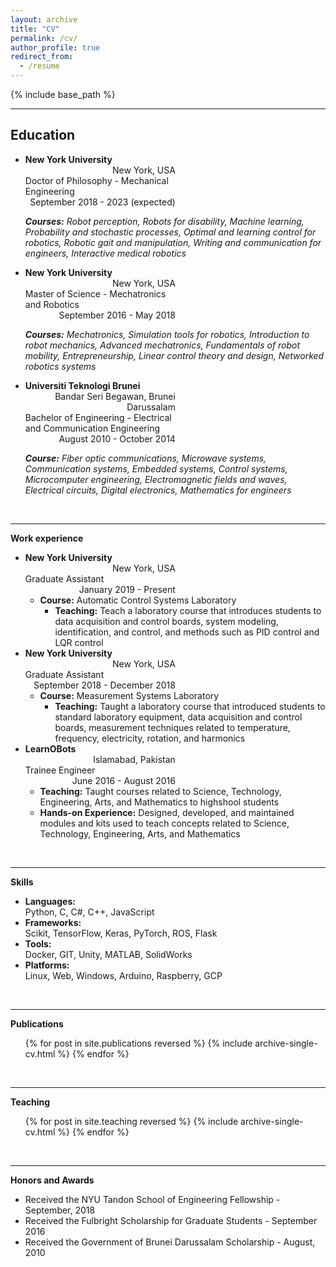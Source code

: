 ```yaml
---
layout: archive
title: "CV"
permalink: /cv/
author_profile: true
redirect_from:
  - /resume
---
```


{% include base_path %}

---
## Education

* <div style="display: inline-block; text-align: left; font-weight: bold; width: 50%;">New York University</div> <div style="display: inline-block; text-align: right; width: 50%;">New York, USA</div>  
  <div style="display: inline-block; text-align: left; width: 50%;">Doctor of Philosophy - Mechanical Engineering</div> <div style="display: inline-block; text-align: right; width: 50%;">September 2018 - 2023 (expected)</div>

  ***Courses:*** *Robot perception, Robots for disability, Machine learning, Probability and stochastic processes, Optimal and learning control for robotics, Robotic gait and manipulation, Writing and communication for engineers, Interactive medical robotics*

* <div style="display: inline-block; text-align: left; font-weight: bold; width: 50%;">New York University</div> <div style="display: inline-block; text-align: right; width: 50%;">New York, USA</div>  
  <div style="display: inline-block; text-align: left; width: 50%;">Master of Science - Mechatronics and Robotics</div> <div style="display: inline-block; text-align: right; width: 50%;">September 2016 - May 2018</div>  

  ***Courses:*** *Mechatronics, Simulation tools for robotics, Introduction to robot mechanics, Advanced mechatronics, Fundamentals of robot mobility, Entrepreneurship, Linear control theory and design, Networked robotics systems*

* <div style="display: inline-block; text-align: left; font-weight: bold; width: 50%;">Universiti Teknologi Brunei</div> <div style="display: inline-block; text-align: right; width: 50%;">Bandar Seri Begawan, Brunei Darussalam</div>  
  <div style="display: inline-block; text-align: left; width: 50%;">Bachelor of Engineering - Electrical and Communication Engineering</div> <div style="display: inline-block; text-align: right; width: 50%;"> August 2010 - October 2014</div>

  ***Course:*** *Fiber optic communications, Microwave systems, Communication systems, Embedded systems, Control systems, Microcomputer engineering, Electromagnetic fields and waves, Electrical circuits, Digital electronics, Mathematics for engineers*

<br>

---
**Work experience**

<!-- * **New York University** | New York, USA   -->
* <div style="display: inline-block; text-align: left; font-weight: bold; width: 50%;">New York University</div> <div style="display: inline-block; text-align: right; width: 50%;">New York, USA</div>  
  <div style="display: inline-block; text-align: left; width: 50%;">Graduate Assistant</div> <div style="display: inline-block; text-align: right; width: 50%;">January 2019 - Present</div>

  * **Course:** Automatic Control Systems Laboratory
    * **Teaching:** Teach a laboratory course that introduces students to data acquisition and control boards, system modeling, identification, and control, and methods such as PID control and LQR control


* <div style="display: inline-block; text-align: left; font-weight: bold; width: 50%;">New York University</div> <div style="display: inline-block; text-align: right; width: 50%;">New York, USA</div>  
  <div style="display: inline-block; text-align: left; width: 50%;">Graduate Assistant</div> <div style="display: inline-block; text-align: right; width: 50%;">September 2018 - December 2018</div>  

  * **Course:** Measurement Systems Laboratory
    * **Teaching:** Taught a laboratory course that introduced students to standard laboratory equipment, data acquisition and control boards, measurement techniques related to temperature, frequency, electricity, rotation, and harmonics


* <div style="display: inline-block; text-align: left; font-weight: bold; width: 50%;">LearnOBots</div> <div style="display: inline-block; text-align: right; width: 50%;">Islamabad, Pakistan</div>  
  <div style="display: inline-block; text-align: left; width: 50%;">Trainee Engineer</div> <div style="display: inline-block; text-align: right; width: 50%;">June 2016 - August 2016</div>  

  * **Teaching:** Taught courses related to Science, Technology, Engineering, Arts, and Mathematics to highshool students
  * **Hands-on Experience:** Designed, developed, and maintained modules and kits used to teach concepts related to Science, Technology, Engineering, Arts, and Mathematics

<br>

---
**Skills**

* <div style="display: inline-block; text-align: left; font-weight: bold; width: 30%;">Languages:</div> <div style="display: inline-block; text-align: left; width: 70%;">Python, C, C#, C++, JavaScript</div>

* <div style="display: inline-block; text-align: left; font-weight: bold; width: 30%;">Frameworks:</div> <div style="display: inline-block; text-align: left; width: 70%;">Scikit, TensorFlow, Keras, PyTorch, ROS, Flask</div>

* <div style="display: inline-block; text-align: left; font-weight: bold; width: 30%;">Tools:</div> <div style="display: inline-block; text-align: left; width: 70%;">Docker, GIT, Unity, MATLAB, SolidWorks</div>

* <div style="display: inline-block; text-align: left; font-weight: bold; width: 30%;">Platforms:</div> <div style="display: inline-block; text-align: left; width: 70%;">Linux, Web, Windows, Arduino, Raspberry, GCP</div>

<br>

---
**Publications**

  <ul>{% for post in site.publications reversed %}
    {% include archive-single-cv.html %}
  {% endfor %}</ul>
  
<!-- Talks
======
  <ul>{% for post in site.talks %}
    {% include archive-single-talk-cv.html %}
  {% endfor %}</ul> -->

<br>

---
**Teaching**

  <ul>{% for post in site.teaching reversed %}
    {% include archive-single-cv.html %}
  {% endfor %}</ul>

<br>

---
**Honors and Awards**

* Received the NYU Tandon School of Engineering Fellowship - September, 2018
* Received the Fulbright Scholarship for Graduate Students - September 2016
* Received the Government of Brunei Darussalam Scholarship - August, 2010

<!-- Service and leadership
======
* Currently signed in to 43 different slack teams -->
